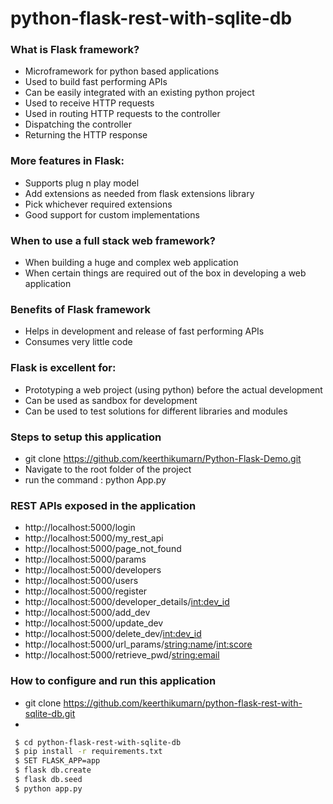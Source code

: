 # python-flask-rest-with-sqlite-db

### What is Flask framework?

  - Microframework for python based applications
  - Used to build fast performing APIs
  - Can be easily integrated with an existing python project
  - Used to receive HTTP requests
  - Used in routing HTTP requests to the controller
  - Dispatching the controller
  - Returning the HTTP response
	
### More features in Flask:

  - Supports plug n play model
  - Add extensions as needed from flask extensions library
  - Pick whichever required extensions
  - Good support for custom implementations
  
### When to use a full stack web framework?

  - When building a huge and complex web application
  - When certain things are required out of the box in developing a web application
  
### Benefits of Flask framework

  - Helps in development and release of fast performing APIs
  - Consumes very little code
  
### Flask is excellent for:

  - Prototyping a web project (using python) before the actual development
  - Can be used as sandbox for development
  - Can be used to test solutions for different libraries and modules
  
### Steps to setup this application
  * git clone https://github.com/keerthikumarn/Python-Flask-Demo.git
  * Navigate to the root folder of the project
  * run the command : python App.py
  
### REST APIs exposed in the application
  * http://localhost:5000/login
  * http://localhost:5000/my_rest_api
  * http://localhost:5000/page_not_found
  * http://localhost:5000/params
  * http://localhost:5000/developers
  * http://localhost:5000/users
  * http://localhost:5000/register
  * http://localhost:5000/developer_details/<int:dev_id>
  * http://localhost:5000/add_dev
  * http://localhost:5000/update_dev
  * http://localhost:5000/delete_dev/<int:dev_id>
  * http://localhost:5000/url_params/<string:name>/<int:score>
  * http://localhost:5000/retrieve_pwd/<string:email>
  
 ### How to configure and run this application
  * git clone https://github.com/keerthikumarn/python-flask-rest-with-sqlite-db.git
  *
   ```sh
	$ cd python-flask-rest-with-sqlite-db
	$ pip install -r requirements.txt
	$ SET FLASK_APP=app
	$ flask db.create
	$ flask db.seed
	$ python app.py
   ```
